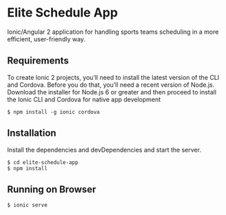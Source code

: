 # Elite Schedule App
Ionic/Angular 2 application for handling sports teams scheduling in a more efficient, user-friendly way.

## Requirements
To create Ionic 2 projects, you’ll need to install the latest version of the CLI and Cordova. Before you do that, you’ll need a recent version of Node.js. Download the installer for Node.js 6 or greater and then proceed to install the Ionic CLI and Cordova for native app development

```$ npm install -g ionic cordova```

## Installation
Install the dependencies and devDependencies and start the server.

``` 
$ cd elite-schedule-app
$ npm install
```

## Running on Browser
```$ ionic serve```
